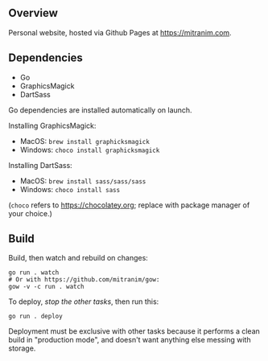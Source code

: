 ## Overview

Personal website, hosted via Github Pages at https://mitranim.com.

## Dependencies

  * Go
  * GraphicsMagick
  * DartSass

Go dependencies are installed automatically on launch.

Installing GraphicsMagick:

  * MacOS: `brew install graphicksmagick`
  * Windows: `choco install graphicksmagick`

Installing DartSass:

  * MacOS: `brew install sass/sass/sass`
  * Windows: `choco install sass`

(`choco` refers to https://chocolatey.org; replace with package manager of your choice.)

## Build

Build, then watch and rebuild on changes:

    go run . watch
    # Or with https://github.com/mitranim/gow:
    gow -v -c run . watch

To deploy, _stop the other tasks_, then run this:

    go run . deploy

Deployment must be exclusive with other tasks because it performs a clean build in "production mode", and doesn't want anything else messing with storage.
